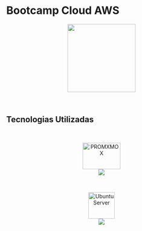 # Bootcamp Cloud AWS

<p align="center">
<img width= "180" height="180"
src="https://user-images.githubusercontent.com/11274857/227051754-ba02d5bd-37bd-458c-8e53-246d457a6e80.png" />
</p>

<br>

## Tecnologias Utilizadas
</br>

<p align="center">
<img src="https://user-images.githubusercontent.com/11274857/227059775-3debefb4-e294-4b9c-bf5b-c3b4064bdefc.png" alt="PROMXMOX" width="100" height="70"/> 
<br>
<img src="https://img.shields.io/badge/ProxMox Virtual Environment -7.3.3 -blue"> 
</p>

<br>

<p align="center">
<img src="https://user-images.githubusercontent.com/11274857/227058698-0106cbc5-c60d-4970-928d-862588bf1bfb.png"
alt="Ubuntu Server" width="70" height="70"/>
</br>
<img src="https://img.shields.io/badge/Ubuntu Server -22.04.2 LTS-blue"> 
</p>



